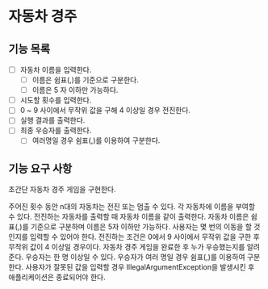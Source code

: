 # 자동차 경주

## 기능 목록

- [ ] 자동차 이름을 입력한다.
    - [ ] 이름은 쉼표(,)를 기준으로 구분한다.
    - [ ] 이름은 5 자 이하만 가능하다.
- [ ] 시도할 횟수를 입력한다.
- [ ] 0 ~ 9 사이에서 무작위 값을 구해 4 이상일 경우 전진한다.
- [ ] 실행 결과를 출력한다.
- [ ] 최종 우승자를 출력한다.
    - [ ] 여러명일 경우 쉼표(,)를 이용하여 구분한다.

## 기능 요구 사항

초간단 자동차 경주 게임을 구현한다.

주어진 횟수 동안 n대의 자동차는 전진 또는 멈출 수 있다.
각 자동차에 이름을 부여할 수 있다. 전진하는 자동차를 출력할 때 자동차 이름을 같이 출력한다.
자동차 이름은 쉼표(,)를 기준으로 구분하며 이름은 5자 이하만 가능하다.
사용자는 몇 번의 이동을 할 것인지를 입력할 수 있어야 한다.
전진하는 조건은 0에서 9 사이에서 무작위 값을 구한 후 무작위 값이 4 이상일 경우이다.
자동차 경주 게임을 완료한 후 누가 우승했는지를 알려준다. 우승자는 한 명 이상일 수 있다.
우승자가 여러 명일 경우 쉼표(,)를 이용하여 구분한다.
사용자가 잘못된 값을 입력할 경우 IllegalArgumentException을 발생시킨 후 애플리케이션은 종료되어야 한다.